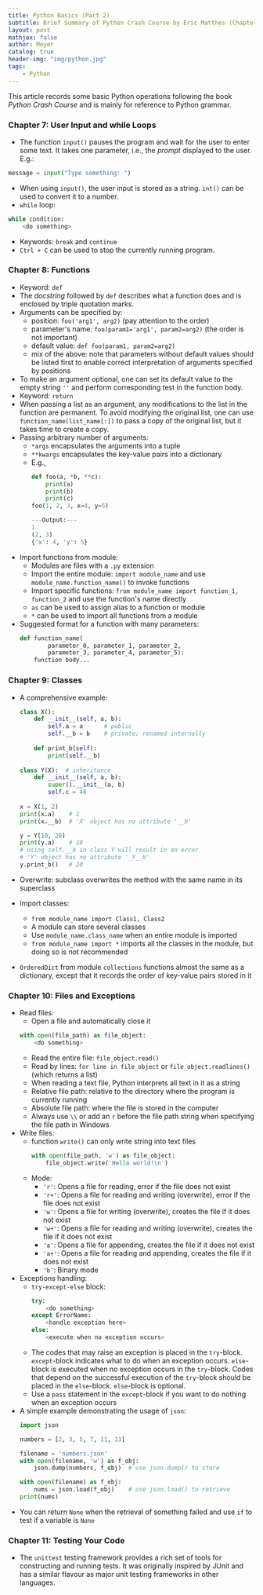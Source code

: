```yaml
---
title: Python Basics (Part 2)
subtitle: Brief Summary of Python Crash Course by Eric Matthes (Chapter 7 ~ 11)
layout: post
mathjax: false
author: Meyer
catalog: true
header-img: "img/python.jpg"
tags: 
    - Python
---
```


This article records some basic Python operations following the book *Python Crash Course* and is mainly for reference to Python grammar.


### Chapter 7: User Input and while Loops
* The function `input()` pauses the program and wait for the user to enter some text. It takes one parameter, i.e., the *prompt* displayed to the user. E.g.: 
```python
message = input("Type something: ")
```
* When using `input()`, the user input is stored as a string. `int()` can be used to convert it to a number.
* `while` loop: 
```python
while condition:
    <do something>
```
* Keywords: `break` and `continue`
* `Ctrl + C` can be used to stop the currently running program.


### Chapter 8: Functions
* Keyword: `def`
* The *docstring* followed by `def` describes what a function does and is enclosed by triple quotation marks.
* Arguments can be specified by:
  * position: `foo('arg1', arg2)` (pay attention to the order)
  * parameter's name: `foo(param1='arg1', param2=arg2)` (the order is not important)
  * default value: `def foo(param1, param2=arg2)`
  * mix of the above: note that parameters without default values should be listed first to enable correct interpretation of arguments specified by positions
* To make an argument optional, one can set its default value to the empty string `''` and perform corresponding test in the function body.
* Keyword: `return`
* When passing a list as an argument, any modifications to the list in the function are permanent. To avoid modifying the original list, one can use `function_name(list_name[:])` to pass a copy of the original list, but it takes time to create a copy.
* Passing arbitrary number of arguments:
  * `*args` encapsulates the arguments into a tuple
  * `**kwargs` encapsulates the key-value pairs into a dictionary
  * E.g., 
    ```python
    def foo(a, *b, **c):
        print(a)
        print(b)
        print(c)
    foo(1, 2, 3, x=4, y=5)

    ---Output:---
    1
    (2, 3)
    {'x': 4, 'y': 5}
    ```
* Import functions from module:
  * Modules are files with a `.py` extension
  * Import the entire module: `import module_name` and use `module_name.function_name()` to invoke functions
  * Import specific functions: `from module_name import function_1, function_2` and use the function's name directly 
  * `as` can be used to assign alias to a function or module
  * `*` can be used to import all functions from a module
* Suggested format for a function with many parameters:
  ```python
  def function_name(
          parameter_0, parameter_1, parameter_2,
          parameter_3, parameter_4, parameter_5):
      function body...
  ```

### Chapter 9: Classes
* A comprehensive example: 
    ```python
    class X():
        def __init__(self, a, b):
            self.a = a      # public
            self.__b = b    # private; renamed internally
            
        def print_b(self):
            print(self.__b)
            
    class Y(X):  # inheritance
        def __init__(self, a, b):
            super().__init__(a, b)
            self.c = 40
            
    x = X(1, 2)
    print(x.a)    # 1
    print(x.__b)  # 'X' object has no attribute '__b'

    y = Y(10, 20)
    print(y.a)    # 10
    # using self.__b in class Y will result in an error
    # 'Y' object has no attribute '_Y__b'
    y.print_b()   # 20
    ```

* Overwrite: subclass overwrites the method with the same name in its superclass
* Import classes:
  * `from module_name import Class1, Class2`
  * A module can store several classes 
  * Use `module_name.class_name` when an entire module is imported
  * `from module_name import *` imports all the classes in the module, but doing so is not recommended
* `OrderedDict` from module `collections` functions almost the same as a dictionary, except that it records the order of key-value pairs stored in it

### Chapter 10: Files and Exceptions
* Read files:
  * Open a file and automatically close it
  ```python
  with open(file_path) as file_object:
      <do something>
  ```
  * Read the entire file: `file_object.read()`
  * Read by lines: `for line in file_object` or `file_object.readlines()` (which returns a list)
  * When reading a text file, Python interprets all text in it as a string
  * Relative file path: relative to the directory where the program is currently running
  * Absolute file path: where the file is stored in the computer
  * Always use `\\` or add an `r` before the file path string when specifying the file path in Windows 
* Write files:
  * function `write()` can only write string into text files
    ```python
    with open(file_path, 'w') as file_object:
        file_object.write('Hello world!\n')
    ```
  * Mode:
    * `'r'`: Opens a file for reading, error if the file does not exist
    * `'r+'`: Opens a file for reading and writing (overwrite), error if the file does not exist
    * `'w'`: Opens a file for writing (overwrite), creates the file if it does not exist
    * `'w+'`: Opens a file for reading and writing (overwrite), creates the file if it does not exist
    * `'a'`: Opens a file for appending, creates the file if it does not exist
    * `'a+'`: Opens a file for reading and appending, creates the file if it does not exist
    * `'b'`: Binary mode
* Exceptions handling:
  * `try-except-else` block:
    ```python
    try:
        <do something>
    except ErrorName:
        <handle exception here>
    else:
        <execute when no exception occurs>
    ```
   * The codes that may raise an exception is placed in the `try`-block. `except`-block indicates what to do when an exception occurs. `else`-block is executed when no exception occurs in the `try`-block. Codes that depend on the successful execution of the `try`-block should be placed in the `else`-block. `else`-block is optional.
   * Use a `pass` statement in the `except`-block if you want to do nothing when an exception occurs
 * A simple example demonstrating the usage of `json`:
   ```python
   import json

   numbers = [2, 3, 5, 7, 11, 13]

   filename = 'numbers.json'
   with open(filename, 'w') as f_obj:
       json.dump(numbers, f_obj)  # use json.dump() to store

   with open(filename) as f_obj:
       nums = json.load(f_obj)    # use json.load() to retrieve
   print(nums)
   ```
* You can return `None` when the retrieval of something failed and use `if` to test if a variable is `None`

### Chapter 11: Testing Your Code
* The `unittest` testing framework provides a rich set of tools for constructing and running tests. It was originally inspired by JUnit and has a similar flavour as major unit testing frameworks in other languages.
